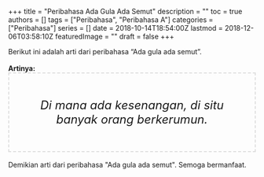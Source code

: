 +++
title = "Peribahasa Ada Gula Ada Semut"
description = ""
toc = true
authors = []
tags = ["Peribahasa", "Peribahasa A"]
categories = ["Peribahasa"]
series = []
date = 2018-10-14T18:54:00Z
lastmod = 2018-12-06T03:58:10Z
featuredImage = ""
draft = false
+++

<div dir="ltr" style="text-align: left;" trbidi="on"><div style="text-align: justify;">Berikut ini adalah arti dari peribahasa “Ada gula ada semut”.</div><br /><div style="text-align: justify;"><b>Artinya:</b></div><div style="border: 2px dashed #ddd; font-size: 24px; height: auto; margin: 0 auto; padding: 50px; text-align: center; width: auto;"><i>Di mana ada kesenangan, di situ banyak orang berkerumun.</i></div><div style="text-align: justify;"><br /></div><div style="text-align: justify;">Demikian arti dari peribahasa "Ada gula ada semut". Semoga bermanfaat.</div></div>

